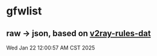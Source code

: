 # gfwlist
## raw -> json, based on [v2ray-rules-dat](https://github.com/Loyalsoldier/v2ray-rules-dat)
Wed Jan 22 12:00:57 AM CST 2025

